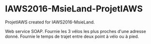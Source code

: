 # IAWS2016-MsieLand-ProjetIAWS
ProjetIAWS created for IAWS2016-MsieLand.

Web service SOAP.
Fournie les 3 vélos les plus proches d'une adresse donné.
Fournie le temps de trajet entre deux point à vélo ou à pied.
